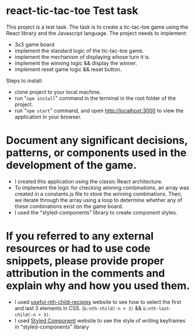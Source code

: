 # react-tic-tac-toe Test task
This project is a test task. The task is to create a tic-tac-toe game using the React library and the Javascript language.
The project needs to implement:
- 3x3 game board
- implement the standard logic of the tic-tac-toe game.
- implement the mechanism of displaying whose turn it is.
- implement the winning logic && display the winner.
- implement reset game logic && reset button.

Steps to install:
- clone project to your local machine.
- run "`npm install`" command in the terminal in the root folder of the project.
- run "`npm start`" command, and open [http://localhost:3000](http://localhost:3000) to view the application in your browser.

# Document any significant decisions, patterns, or components used in the development of the game.
- I created this application using the classic React architecture. 
- To implement the logic for checking winning combinations, an array was created in a constants.js file to store the winning combinations. Then, we iterate through the array using a loop to determine whether any of these combinations exist on the game board.
- I used the "styled-components" library to create component styles.

# If you referred to any external resources or had to use code snippets, please provide proper attribution in the comments and explain why and how you used them.
- I used [useful-nth-child-recipies](https://css-tricks.com/useful-nth-child-recipies/) website to see how to select the first and last 3 elements in CSS. (`&:nth-child(-n + 3)` && `&:nth-last-child(-n + 3)`.
- I used [Styled Component](https://styled-components.com/docs/basics/) website to see the style of writing keyframes in "styled-components" library